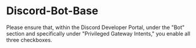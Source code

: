 # Discord-Bot-Base

Please ensure that, within the Discord Developer Portal, under the "Bot" section and specifically under "Privileged Gateway Intents," you enable all three checkboxes.
